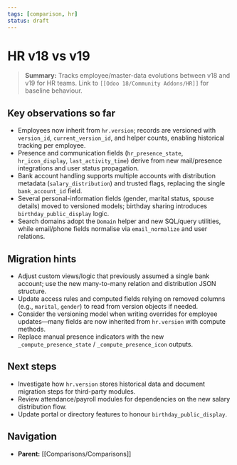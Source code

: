 ```yaml
---
tags: [comparison, hr]
status: draft
---
```

# HR v18 vs v19

> **Summary:** Tracks employee/master-data evolutions between v18 and v19 for HR teams. Link to `[[Odoo 18/Community Addons/HR]]` for baseline behaviour.

## Key observations so far
- Employees now inherit from `hr.version`; records are versioned with `version_id`, `current_version_id`, and helper counts, enabling historical tracking per employee.
- Presence and communication fields (`hr_presence_state`, `hr_icon_display`, `last_activity_time`) derive from new mail/presence integrations and user status propagation.
- Bank account handling supports multiple accounts with distribution metadata (`salary_distribution`) and trusted flags, replacing the single `bank_account_id` field.
- Several personal-information fields (gender, marital status, spouse details) moved to versioned models; birthday sharing introduces `birthday_public_display` logic.
- Search domains adopt the `Domain` helper and new SQL/query utilities, while email/phone fields normalise via `email_normalize` and user relations.

## Migration hints
- Adjust custom views/logic that previously assumed a single bank account; use the new many-to-many relation and distribution JSON structure.
- Update access rules and computed fields relying on removed columns (e.g., `marital`, `gender`) to read from version objects if needed.
- Consider the versioning model when writing overrides for employee updates—many fields are now inherited from `hr.version` with compute methods.
- Replace manual presence indicators with the new `_compute_presence_state` / `_compute_presence_icon` outputs.

## Next steps
- Investigate how `hr.version` stores historical data and document migration steps for third-party modules.
- Review attendance/payroll modules for dependencies on the new salary distribution flow.
- Update portal or directory features to honour `birthday_public_display`.


## Navigation
- **Parent:** [[Comparisons/Comparisons]]
